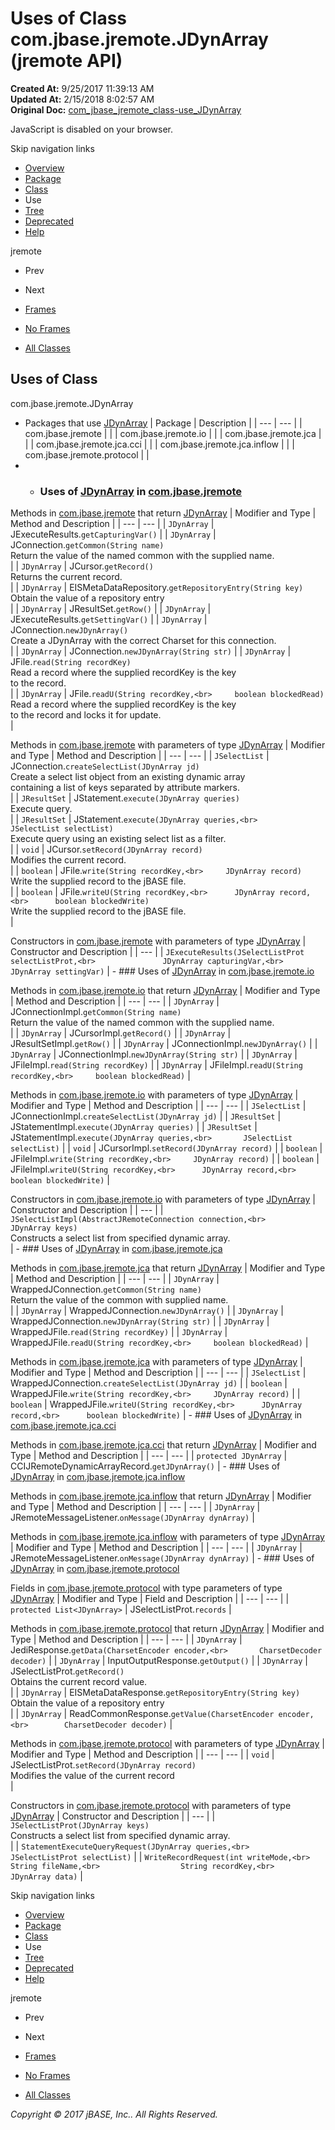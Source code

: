 # Uses of Class com.jbase.jremote.JDynArray (jremote   API)

**Created At:** 9/25/2017 11:39:13 AM  
**Updated At:** 2/15/2018 8:02:57 AM  
**Original Doc:** [com_jbase_jremote_class-use_JDynArray](https://docs.jbase.com/39249-class-use/com_jbase_jremote_class-use_JDynArray)  

<!--<br>    try {<br>        if (location.href.indexOf('is-external=true') == -1) {<br>            parent.document.title="Uses of Class com.jbase.jremote.JDynArray (jremote   API)";<br>        }<br>    }<br>    catch(err) {<br>    }<br>//-->
JavaScript is disabled on your browser.

Skip navigation links

- [Overview](../../../../overview-summary.html)
- [Package](./../../../../jremote-api)
- [Class](./../../jdynarray-%28jremote-api%29 "class in com.jbase.jremote")
- Use
- [Tree](./../../com.jbase.jremote-class-hierarchy)
- [Deprecated](../../../../deprecated-list.html)
- [Help](../../../../help-doc.html)


jremote <br>

- Prev
- Next


- [Frames](./.)
- [No Frames](./.)


- [All Classes](../../../../allclasses-noframe.html)


<!--<br>  allClassesLink = document.getElementById("allclasses\_navbar\_top");<br>  if(window==top) {<br>    allClassesLink.style.display = "block";<br>  }<br>  else {<br>    allClassesLink.style.display = "none";<br>  }<br>  //-->

## Uses of Class
com.jbase.jremote.JDynArray

- Packages that use [JDynArray](./../../jdynarray-%28jremote-api%29 "class in com.jbase.jremote") | Package | Description |
| --- | --- |
| com.jbase.jremote |   |
| com.jbase.jremote.io |   |
| com.jbase.jremote.jca |   |
| com.jbase.jremote.jca.cci |   |
| com.jbase.jremote.jca.inflow |   |
| com.jbase.jremote.protocol |   |
- - ### Uses of [JDynArray](./../../jdynarray-%28jremote-api%29 "class in com.jbase.jremote") in [com.jbase.jremote](./../../../../jremote-api)


Methods in [com.jbase.jremote](./../../../../jremote-api) that return [JDynArray](./../../jdynarray-%28jremote-api%29 "class in com.jbase.jremote") | Modifier and Type | Method and Description |
| --- | --- |
| `JDynArray` | JExecuteResults.`getCapturingVar()`  |
| `JDynArray` | JConnection.`getCommon(String name)`<br>Return the value of the named common with the supplied name.<br> |
| `JDynArray` | JCursor.`getRecord()`<br>Returns the current record.<br> |
| `JDynArray` | EISMetaDataRepository.`getRepositoryEntry(String key)`<br>Obtain the value of a repository entry<br> |
| `JDynArray` | JResultSet.`getRow()`  |
| `JDynArray` | JExecuteResults.`getSettingVar()`  |
| `JDynArray` | JConnection.`newJDynArray()`<br>Create a JDynArray with the correct Charset for this connection.<br> |
| `JDynArray` | JConnection.`newJDynArray(String str)`  |
| `JDynArray` | JFile.`read(String recordKey)`<br>Read a record where the supplied recordKey is the key <br> to the record.<br> |
| `JDynArray` | JFile.`readU(String recordKey,<br>     boolean blockedRead)`<br>Read a record where the supplied recordKey is the key <br> to the record and locks it for update.<br> |



Methods in [com.jbase.jremote](./../../../../jremote-api) with parameters of type [JDynArray](./../../jdynarray-%28jremote-api%29 "class in com.jbase.jremote") | Modifier and Type | Method and Description |
| --- | --- |
| `JSelectList` | JConnection.`createSelectList(JDynArray jd)`<br>Create a select list object from an existing dynamic array<br> containing a list of keys separated by attribute markers.<br> |
| `JResultSet` | JStatement.`execute(JDynArray queries)`<br>Execute query.<br> |
| `JResultSet` | JStatement.`execute(JDynArray queries,<br>       JSelectList selectList)`<br>Execute query using an existing select list as a filter.<br> |
| `void` | JCursor.`setRecord(JDynArray record)`<br>Modifies the current record.<br> |
| `boolean` | JFile.`write(String recordKey,<br>     JDynArray record)`<br>Write the supplied record to the jBASE file.<br> |
| `boolean` | JFile.`writeU(String recordKey,<br>      JDynArray record,<br>      boolean blockedWrite)`<br>Write the supplied record to the jBASE file.<br> |



Constructors in [com.jbase.jremote](./../../../../jremote-api) with parameters of type [JDynArray](./../../jdynarray-%28jremote-api%29 "class in com.jbase.jremote") | Constructor and Description |
| --- |
| `JExecuteResults(JSelectListProt selectListProt,<br>               JDynArray capturingVar,<br>               JDynArray settingVar)`  |
    - ### Uses of [JDynArray](./../../jdynarray-%28jremote-api%29 "class in com.jbase.jremote") in [com.jbase.jremote.io](./../../io/com.jbase.jremote.io-%28jremote---api%29)


Methods in [com.jbase.jremote.io](./../../io/com.jbase.jremote.io-%28jremote---api%29) that return [JDynArray](./../../jdynarray-%28jremote-api%29 "class in com.jbase.jremote") | Modifier and Type | Method and Description |
| --- | --- |
| `JDynArray` | JConnectionImpl.`getCommon(String name)`<br>Return the value of the named common with the supplied name.<br> |
| `JDynArray` | JCursorImpl.`getRecord()`  |
| `JDynArray` | JResultSetImpl.`getRow()`  |
| `JDynArray` | JConnectionImpl.`newJDynArray()`  |
| `JDynArray` | JConnectionImpl.`newJDynArray(String str)`  |
| `JDynArray` | JFileImpl.`read(String recordKey)`  |
| `JDynArray` | JFileImpl.`readU(String recordKey,<br>     boolean blockedRead)`  |



Methods in [com.jbase.jremote.io](./../../io/com.jbase.jremote.io-%28jremote---api%29) with parameters of type [JDynArray](./../../jdynarray-%28jremote-api%29 "class in com.jbase.jremote") | Modifier and Type | Method and Description |
| --- | --- |
| `JSelectList` | JConnectionImpl.`createSelectList(JDynArray jd)`  |
| `JResultSet` | JStatementImpl.`execute(JDynArray queries)`  |
| `JResultSet` | JStatementImpl.`execute(JDynArray queries,<br>       JSelectList selectList)`  |
| `void` | JCursorImpl.`setRecord(JDynArray record)`  |
| `boolean` | JFileImpl.`write(String recordKey,<br>     JDynArray record)`  |
| `boolean` | JFileImpl.`writeU(String recordKey,<br>      JDynArray record,<br>      boolean blockedWrite)`  |



Constructors in [com.jbase.jremote.io](./../../io/com.jbase.jremote.io-%28jremote---api%29) with parameters of type [JDynArray](./../../jdynarray-%28jremote-api%29 "class in com.jbase.jremote") | Constructor and Description |
| --- |
| `JSelectListImpl(AbstractJRemoteConnection connection,<br>               JDynArray keys)`<br>Constructs a select list from specified dynamic array.<br> |
    - ### Uses of [JDynArray](./../../jdynarray-%28jremote-api%29 "class in com.jbase.jremote") in [com.jbase.jremote.jca](./../../jca/com.jbase.jremote.jca-%28jremote---api%29)


Methods in [com.jbase.jremote.jca](./../../jca/com.jbase.jremote.jca-%28jremote---api%29) that return [JDynArray](./../../jdynarray-%28jremote-api%29 "class in com.jbase.jremote") | Modifier and Type | Method and Description |
| --- | --- |
| `JDynArray` | WrappedJConnection.`getCommon(String name)`<br>Return the value of the common with supplied name.<br> |
| `JDynArray` | WrappedJConnection.`newJDynArray()`  |
| `JDynArray` | WrappedJConnection.`newJDynArray(String str)`  |
| `JDynArray` | WrappedJFile.`read(String recordKey)`  |
| `JDynArray` | WrappedJFile.`readU(String recordKey,<br>     boolean blockedRead)`  |



Methods in [com.jbase.jremote.jca](./../../jca/com.jbase.jremote.jca-%28jremote---api%29) with parameters of type [JDynArray](./../../jdynarray-%28jremote-api%29 "class in com.jbase.jremote") | Modifier and Type | Method and Description |
| --- | --- |
| `JSelectList` | WrappedJConnection.`createSelectList(JDynArray jd)`  |
| `boolean` | WrappedJFile.`write(String recordKey,<br>     JDynArray record)`  |
| `boolean` | WrappedJFile.`writeU(String recordKey,<br>      JDynArray record,<br>      boolean blockedWrite)`  |
    - ### Uses of [JDynArray](./../../jdynarray-%28jremote-api%29 "class in com.jbase.jremote") in [com.jbase.jremote.jca.cci](./../../jca/cci/com.jbase.jremote.jca.cci-%28jremote---api%29)


Methods in [com.jbase.jremote.jca.cci](./../../jca/cci/com.jbase.jremote.jca.cci-%28jremote---api%29) that return [JDynArray](./../../jdynarray-%28jremote-api%29 "class in com.jbase.jremote") | Modifier and Type | Method and Description |
| --- | --- |
| `protected JDynArray` | CCIJRemoteDynamicArrayRecord.`getJDynArray()`  |
    - ### Uses of [JDynArray](./../../jdynarray-%28jremote-api%29 "class in com.jbase.jremote") in [com.jbase.jremote.jca.inflow](./../../jca/inflow/com.jbase.jremote.jca.inflow-%28jremote---api%29)


Methods in [com.jbase.jremote.jca.inflow](./../../jca/inflow/com.jbase.jremote.jca.inflow-%28jremote---api%29) that return [JDynArray](./../../jdynarray-%28jremote-api%29 "class in com.jbase.jremote") | Modifier and Type | Method and Description |
| --- | --- |
| `JDynArray` | JRemoteMessageListener.`onMessage(JDynArray dynArray)`  |



Methods in [com.jbase.jremote.jca.inflow](./../../jca/inflow/com.jbase.jremote.jca.inflow-%28jremote---api%29) with parameters of type [JDynArray](./../../jdynarray-%28jremote-api%29 "class in com.jbase.jremote") | Modifier and Type | Method and Description |
| --- | --- |
| `JDynArray` | JRemoteMessageListener.`onMessage(JDynArray dynArray)`  |
    - ### Uses of [JDynArray](./../../jdynarray-%28jremote-api%29 "class in com.jbase.jremote") in [com.jbase.jremote.protocol](./../../protocol/com.jbase.jremote.protocol-%28jremote-api%29)


Fields in [com.jbase.jremote.protocol](./../../protocol/com.jbase.jremote.protocol-%28jremote-api%29) with type parameters of type [JDynArray](./../../jdynarray-%28jremote-api%29 "class in com.jbase.jremote") | Modifier and Type | Field and Description |
| --- | --- |
| `protected List<JDynArray>` | JSelectListProt.`records`  |



Methods in [com.jbase.jremote.protocol](./../../protocol/com.jbase.jremote.protocol-%28jremote-api%29) that return [JDynArray](./../../jdynarray-%28jremote-api%29 "class in com.jbase.jremote") | Modifier and Type | Method and Description |
| --- | --- |
| `JDynArray` | JediResponse.`getData(CharsetEncoder encoder,<br>       CharsetDecoder decoder)`  |
| `JDynArray` | InputOutputResponse.`getOutput()`  |
| `JDynArray` | JSelectListProt.`getRecord()`<br>Obtains the current record value.<br> |
| `JDynArray` | EISMetaDataResponse.`getRepositoryEntry(String key)`<br>Obtain the value of a repository entry<br> |
| `JDynArray` | ReadCommonResponse.`getValue(CharsetEncoder encoder,<br>        CharsetDecoder decoder)`  |



Methods in [com.jbase.jremote.protocol](./../../protocol/com.jbase.jremote.protocol-%28jremote-api%29) with parameters of type [JDynArray](./../../jdynarray-%28jremote-api%29 "class in com.jbase.jremote") | Modifier and Type | Method and Description |
| --- | --- |
| `void` | JSelectListProt.`setRecord(JDynArray record)`<br>Modifies the value of the current record<br> |



Constructors in [com.jbase.jremote.protocol](./../../protocol/com.jbase.jremote.protocol-%28jremote-api%29) with parameters of type [JDynArray](./../../jdynarray-%28jremote-api%29 "class in com.jbase.jremote") | Constructor and Description |
| --- |
| `JSelectListProt(JDynArray keys)`<br>Constructs a select list from specified dynamic array.<br> |
| `StatementExecuteQueryRequest(JDynArray queries,<br>                            JSelectListProt selectList)`  |
| `WriteRecordRequest(int writeMode,<br>                  String fileName,<br>                  String recordKey,<br>                  JDynArray data)`  |

Skip navigation links

- [Overview](../../../../overview-summary.html)
- [Package](./../../../../jremote-api)
- [Class](./../../jdynarray-%28jremote-api%29 "class in com.jbase.jremote")
- Use
- [Tree](./../../com.jbase.jremote-class-hierarchy)
- [Deprecated](../../../../deprecated-list.html)
- [Help](../../../../help-doc.html)


jremote <br>

- Prev
- Next


- [Frames](./.)
- [No Frames](./.)


- [All Classes](../../../../allclasses-noframe.html)


<!--<br>  allClassesLink = document.getElementById("allclasses\_navbar\_bottom");<br>  if(window==top) {<br>    allClassesLink.style.display = "block";<br>  }<br>  else {<br>    allClassesLink.style.display = "none";<br>  }<br>  //-->

*Copyright © 2017 jBASE, Inc.. All Rights Reserved.*
